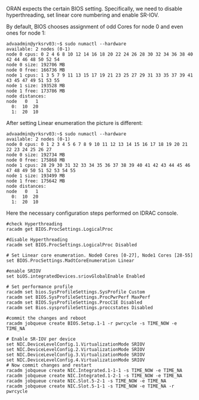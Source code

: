 ORAN expects the certain BIOS setting. Specifically, we need to disable hyperthreading, set linear core numbering and enable SR-IOV.

By default, BIOS chooses assignment of odd Cores for node 0 and even ones for node 1:

```
advaadmin@yrksrv03:~$ sudo numactl --hardware
available: 2 nodes (0-1)
node 0 cpus: 0 2 4 6 8 10 12 14 16 18 20 22 24 26 28 30 32 34 36 38 40 42 44 46 48 50 52 54
node 0 size: 192706 MB
node 0 free: 166736 MB
node 1 cpus: 1 3 5 7 9 11 13 15 17 19 21 23 25 27 29 31 33 35 37 39 41 43 45 47 49 51 53 55
node 1 size: 193528 MB
node 1 free: 173786 MB
node distances:
node   0   1
  0:  10  20
  1:  20  10
```

After setting Linear enumeration the picture is different:

```
advaadmin@yrksrv03:~$ sudo numactl --hardware
available: 2 nodes (0-1)
node 0 cpus: 0 1 2 3 4 5 6 7 8 9 10 11 12 13 14 15 16 17 18 19 20 21 22 23 24 25 26 27
node 0 size: 192734 MB
node 0 free: 175868 MB
node 1 cpus: 28 29 30 31 32 33 34 35 36 37 38 39 40 41 42 43 44 45 46 47 48 49 50 51 52 53 54 55
node 1 size: 193499 MB
node 1 free: 175642 MB
node distances:
node   0   1
  0:  10  20
  1:  20  10

```

Here the necessary configuration steps performed on IDRAC console.

```
#check Hyperthreading
racadm get BIOS.ProcSettings.LogicalProc

#disable Hyperthreading
racadm set BIOS.ProcSettings.LogicalProc Disabled

# Set Linear core enumeration. Node0 Cores [0-27], Node1 Cores [28-55]
set BIOS.ProcSettings.MadtCoreEnumeration Linear

#enable SRIOV
set biOS.integratedDevices.sriovGlobalEnable Enabled

# Set performance profile
racadm set bios.SysProfileSettings.SysProfile Custom
racadm set BIOS.SysProfileSettings.ProcPwrPerf MaxPerf
racadm set BIOS.SysProfileSettings.ProcC1E Disabled
racadm set Bios.sysprofileSettings.proccstates Disabled

#commit the changes and reboot
racadm jobqueue create BIOS.Setup.1-1 -r pwrcycle -s TIME_NOW -e TIME_NA

# Enable SR-IOV per device
set NIC.DeviceLevelConfig.1.VirtualizationMode SRIOV
set NIC.DeviceLevelConfig.2.VirtualizationMode SRIOV
set NIC.DeviceLevelConfig.3.VirtualizationMode SRIOV
set NIC.DeviceLevelConfig.4.VirtualizationMode SRIOV
# Now commit changes and restart
racadm jobqueue create NIC.Integrated.1-1-1 -s TIME_NOW -e TIME_NA
racadm jobqueue create NIC.Integrated.1-2-1 -s TIME_NOW -e TIME_NA
racadm jobqueue create NIC.Slot.5-2-1 -s TIME_NOW -e TIME_NA
racadm jobqueue create NIC.Slot.5-1-1 -s TIME_NOW -e TIME_NA -r pwrcycle
```